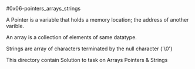 #0x06-pointers_arrays_strings

A Pointer is a variable that holds a memory location; the address of another varible.

An array is a collection of elements of same datatype.

Strings are array of characters terminated by the null character ('\0')

This directory contain Solution to task on Arrays Pointers & Strings
